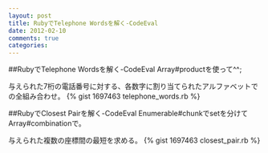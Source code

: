 ```yaml
---
layout: post
title: RubyでTelephone Wordsを解く-CodeEval
date: 2012-02-10
comments: true
categories:
---
```


##RubyでTelephone Wordsを解く-CodeEval
Array#productを使って\^\^;

与えられた7桁の電話番号に対する、各数字に割り当てられたアルファベットでの全組み合わせ。
{% gist 1697463 telephone_words.rb %}

##RubyでClosest Pairを解く-CodeEval
Enumerable#chunkでsetを分けてArray#combinationで。

与えられた複数の座標間の最短を求める。
{% gist 1697463 closest_pair.rb %}
